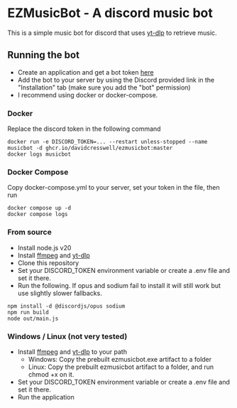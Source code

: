 # EZMusicBot - A discord music bot

This is a simple music bot for discord that uses [yt-dlp](https://github.com/yt-dlp/yt-dlp) to retrieve music.

## Running the bot
- Create an application and get a bot token [here](https://discord.com/developers/applications)
- Add the bot to your server by using the Discord provided link in the "Installation" tab (make sure you add the "bot" permission)
- I recommend using docker or docker-compose.
### Docker
Replace the discord token in the following command
```
docker run -e DISCORD_TOKEN=... --restart unless-stopped --name musicbot -d ghcr.io/davidcresswell/ezmusicbot:master
docker logs musicbot
```
### Docker Compose
Copy docker-compose.yml to your server, set your token in the file, then run
```
docker compose up -d
docker compose logs
```
### From source
- Install node.js v20
- Install [ffmpeg](https://www.ffmpeg.org/download.html) and [yt-dlp](https://github.com/yt-dlp/yt-dlp/releases/latest)
- Clone this repository
- Set your DISCORD_TOKEN environment variable or create a .env file and set it there.
- Run the following. If opus and sodium fail to install it will still work but use slightly slower fallbacks.
```
npm install -d @discordjs/opus sodium
npm run build
node out/main.js
```
### Windows / Linux (not very tested)
- Install [ffmpeg](https://www.ffmpeg.org/download.html) and [yt-dlp](https://github.com/yt-dlp/yt-dlp/releases/latest) to your path
  - Windows: Copy the prebuilt ezmusicbot.exe artifact to a folder
  - Linux: Copy the prebuilt ezmusicbot artifact to a folder, and run chmod +x on it.
- Set your DISCORD_TOKEN environment variable or create a .env file and set it there.
- Run the application
